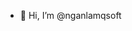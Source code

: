 - 👋 Hi, I’m @nganlamqsoft

<!---
nganlamqsoft/nganlamqsoft is a ✨ special ✨ repository because its `README.md` (this file) appears on your GitHub profile.
You can click the Preview link to take a look at your changes.
--->
